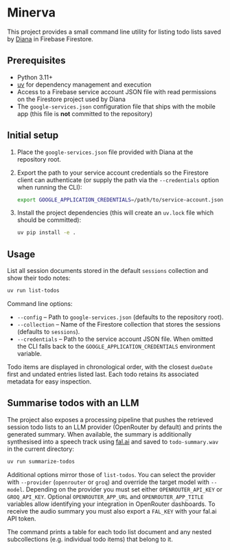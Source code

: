 # Minerva

This project provides a small command line utility for listing todo lists saved by
[Diana](https://github.com/fcrescio/Diana) in Firebase Firestore.

## Prerequisites

* Python 3.11+
* [uv](https://docs.astral.sh/uv/) for dependency management and execution
* Access to a Firebase service account JSON file with read permissions on the
  Firestore project used by Diana
* The `google-services.json` configuration file that ships with the mobile app
  (this file is **not** committed to the repository)

## Initial setup

1. Place the `google-services.json` file provided with Diana at the repository root.
2. Export the path to your service account credentials so the Firestore client can
   authenticate (or supply the path via the `--credentials` option when running the
   CLI):

   ```bash
   export GOOGLE_APPLICATION_CREDENTIALS=/path/to/service-account.json
   ```
3. Install the project dependencies (this will create an `uv.lock` file which should be
   committed):

   ```bash
   uv pip install -e .
   ```

## Usage

List all session documents stored in the default `sessions` collection and show their todo notes:

```bash
uv run list-todos
```

Command line options:

* `--config` – Path to `google-services.json` (defaults to the repository root).
* `--collection` – Name of the Firestore collection that stores the sessions
  (defaults to `sessions`).
* `--credentials` – Path to the service account JSON file. When omitted the CLI falls
  back to the `GOOGLE_APPLICATION_CREDENTIALS` environment variable.

Todo items are displayed in chronological order, with the closest `dueDate` first
and undated entries listed last. Each todo retains its associated metadata for
easy inspection.

## Summarise todos with an LLM

The project also exposes a processing pipeline that pushes the retrieved session
todo lists to an LLM provider (OpenRouter by default) and prints the generated
summary. When available, the summary is additionally synthesised into a speech
track using [fal.ai](https://fal.ai) and saved to `todo-summary.wav` in the
current directory:

```bash
uv run summarize-todos
```

Additional options mirror those of `list-todos`. You can select the provider with
`--provider` (`openrouter` or `groq`) and override the target model with
`--model`. Depending on the provider you must set either `OPENROUTER_API_KEY` or
`GROQ_API_KEY`. Optional `OPENROUTER_APP_URL` and `OPENROUTER_APP_TITLE`
variables allow identifying your integration in OpenRouter dashboards. To
receive the audio summary you must also export a `FAL_KEY` with your fal.ai API
token.

The command prints a table for each todo list document and any nested subcollections
(e.g. individual todo items) that belong to it.
